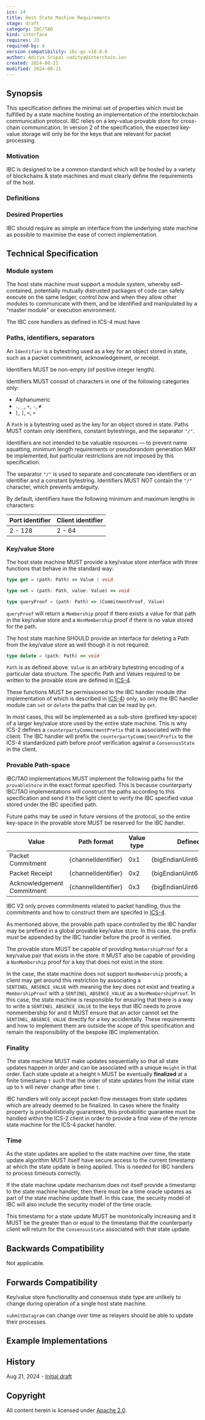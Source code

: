 ```yaml
---
ics: 24
title: Host State Machine Requirements
stage: draft
category: IBC/TAO
kind: interface
requires: 23
required-by: 4
version compatibility: ibc-go v10.0.0
author: Aditya Sripal <aditya@interchain.io>
created: 2024-08-21
modified: 2024-08-21
---
```


## Synopsis

This specification defines the minimal set of properties which must be fulfilled by a state machine hosting an implementation of the interblockchain communication protocol. IBC relies on a key-value provable store for cross-chain communication. In version 2 of the specification, the expected key-value storage will only be for the keys that are relevant for packet processing.

### Motivation

IBC is designed to be a common standard which will be hosted by a variety of blockchains & state machines and must clearly define the requirements of the host.

### Definitions

### Desired Properties

IBC should require as simple an interface from the underlying state machine as possible to maximise the ease of correct implementation.

## Technical Specification

### Module system

The host state machine must support a module system, whereby self-contained, potentially mutually distrusted packages of code can safely execute on the same ledger, control how and when they allow other modules to communicate with them, and be identified and manipulated by a "master module" or execution environment.

The IBC core handlers as defined in ICS-4 must have 

### Paths, identifiers, separators

An `Identifier` is a bytestring used as a key for an object stored in state, such as a packet commitment, acknowledgement, or receipt.

Identifiers MUST be non-empty (of positive integer length).

Identifiers MUST consist of characters in one of the following categories only:

- Alphanumeric
- `.`, `_`, `+`, `-`, `#`
- `[`, `]`, `<`, `>`

A `Path` is a bytestring used as the key for an object stored in state. Paths MUST contain only identifiers, constant bytestrings, and the separator `"/"`.

Identifiers are not intended to be valuable resources — to prevent name squatting, minimum length requirements or pseudorandom generation MAY be implemented, but particular restrictions are not imposed by this specification.

The separator `"/"` is used to separate and concatenate two identifiers or an identifier and a constant bytestring. Identifiers MUST NOT contain the `"/"` character, which prevents ambiguity.

By default, identifiers have the following minimum and maximum lengths in characters:

| Port identifier | Client identifier |
| --------------- | ----------------- |
| 2 - 128         | 2 - 64            |

### Key/value Store

The host state machine MUST provide a key/value store interface 
with three functions that behave in the standard way:

```typescript
type get = (path: Path) => Value | void
```

```typescript
type set = (path: Path, value: Value) => void
```

```typescript
type queryProof = (path: Path) => (CommitmentProof, Value)
```

`queryProof` will return a `Membership` proof if there exists a value for that path in the key/value store and a `NonMembership` proof if there is no value stored for the path.

The host state machine SHOULD provide an interface for deleting
a Path from the key/value store as well though it is not required:

```typescript
type delete = (path: Path) => void
```

`Path` is as defined above. `Value` is an arbitrary bytestring encoding of a particular data structure. The specific Path and Values required to be written to the provable store are defined in [ICS-4](../ics-004-channel-and-packet-semantics/PACKET.md).

These functions MUST be permissioned to the IBC handler module (the implementation of which is described in [ICS-4](../ics-004-channel-and-packet-semantics/PACKET_HANDLER.md)) only, so only the IBC handler module can `set` or `delete` the paths that can be read by `get`.

In most cases, this will be implemented as a sub-store (prefixed key-space) of a larger key/value store used by the entire state machine. This is why ICS-2 defines a `counterpartyCommitmentPrefix` that is associated with the client. The IBC handler will prefix the `counterpartyCommitmentPrefix` to the ICS-4 standardized path before proof verification against a `ConsensusState` in the client.

### Provable Path-space

IBC/TAO implementations MUST implement the following paths for the `provableStore` in the exact format specified. This is because counterparty IBC/TAO implementations will construct the paths according to this specification and send it to the light client to verify the IBC specified value stored under the IBC specified path.

Future paths may be used in future versions of the protocol, so the entire key-space in the provable store MUST be reserved for the IBC handler.

| Value                      | Path format                                       | Value type | Defined in                           |
| -------------------------- | ------------------------------------------------- | ---------- | ------------------------------------ |
| Packet Commitment          | {channelIdentifier}|0x1|{bigEndianUint64Sequence} | bytes      | [ICS 4](../ics-004-channel-and-packet-semantics) |
| Packet Receipt             | {channelIdentifier}|0x2|{bigEndianUint64Sequence} | bytes      | [ICS 4](../ics-004-channel-and-packet-semantics) |
| Acknowledgement Commitment | {channelIdentifier}|0x3|{bigEndianUint64Sequence} | bytes      | [ICS 4](../ics-004-channel-and-packet-semantics) |

IBC V2 only proves commitments related to packet handling, thus the commitments and how to construct them are specifed in [ICS-4](../ics-004-channel-and-packet-semantics/PACKET.md).

As mentioned above, the provable path space controlled by the IBC handler may be prefixed in a global provable key/value store. In this case, the prefix must be appended by the IBC handler before the proof is verified.

The provable store MUST be capable of providing `MembershipProof` for a key/value pair that exists in the store. It MUST also be capable of providing a `NonMembership` proof for a key that does not exist in the store.

In the case, the state machine does not support `NonMembership` proofs; a client may get around this restriction by associating a `SENTINEL_ABSENCE_VALUE` with meaning the key does not exist and treating a `MembershipProof` with a `SENTINEL_ABSENCE_VALUE` as a `NonMembershipProof`. In this case, the state machine is responsible for ensuring that there is a way to write a `SENTINEL_ABSENCE_VALUE` to the keys that IBC needs to prove nonmembership for and it MUST ensure that an actor cannot set the `SENTINEL_ABSENCE_VALUE` directly for a key accidentally. These requirements and how to implement them are outside the scope of this specification and remain the responsibility of the bespoke IBC implementation.

### Finality

The state machine MUST make updates sequentially so that all state updates happen in order and can be associated with a unique `Height` in that order. Each state update at a height `h` MUST be eventually **finalized** at a finite timestamp `t` such that the order of state updates from the initial state up to `h` will never change after time `t`.

IBC handlers will only accept packet-flow messages from state updates which are already deemed to be finalized. In cases where the finality property is probabilistically guaranteed, this probabilitic guarantee must be handled within the ICS-2 client in order to provide a final view of the remote state machine for the ICS-4 packet handler.

### Time

As the state updates are applied to the state machine over time, the state update algorithm MUST itself have secure access to the current timestamp at which the state update is being applied. This is needed for IBC handlers to process timeouts correctly.

If the state machine update mechanism does not itself provide a timestamp to the state machine handler, then there must be a time oracle updates as part of the state machine update itself. In this case, the security model of IBC will also include the security model of the time oracle.

This timestamp for a state update MUST be monotonically increasing and it MUST be the greater than or equal to the timestamp that the counterparty client will return for the `ConsensusState` associated with that state update.

## Backwards Compatibility

Not applicable.

## Forwards Compatibility

Key/value store functionality and consensus state type are unlikely to change during operation of a single host state machine.

`submitDatagram` can change over time as relayers should be able to update their processes.

## Example Implementations

## History

Aug 21, 2024 - [Initial draft](https://github.com/cosmos/ibc/pull/1144)

## Copyright

All content herein is licensed under [Apache 2.0](https://www.apache.org/licenses/LICENSE-2.0).
